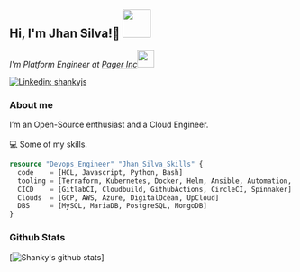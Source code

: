 <h2> Hi, I'm Jhan Silva!👋 <img src="https://media3.giphy.com/media/l1J9tb9W5YNEOPdgA/giphy.gif" width="50"></h2>


<p><em>I'm Platform Engineer at <a href="http://pager.com">Pager Inc</a><img src="https://media.giphy.com/media/WUlplcMpOCEmTGBtBW/giphy.gif" width="30"></br>
</em></p>

[![Linkedin: shankyjs](https://img.shields.io/badge/-shankyjs-blue?style=flat-square&logo=Linkedin&logoColor=white&link=https://www.linkedin.com/in/shankyjs/)](https://www.linkedin.com/in/shankyjs/)

### About me

I’m an Open-Source enthusiast and a Cloud Engineer.<br><br>
💻  Some of my skills.

```terraform
resource "Devops_Engineer" "Jhan_Silva_Skills" {
  code    = [HCL, Javascript, Python, Bash]
  tooling = [Terraform, Kubernetes, Docker, Helm, Ansible, Automation, Git]
  CICD    = [GitlabCI, Cloudbuild, GithubActions, CircleCI, Spinnaker]
  Clouds  = [GCP, AWS, Azure, DigitalOcean, UpCloud]
  DBS     = [MySQL, MariaDB, PostgreSQL, MongoDB]
}
```

### Github Stats

[![Shanky's github stats](https://github-readme-stats.vercel.app/api?username=ShankyJS&theme=monokai)]
